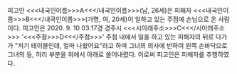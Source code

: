 피고인 <<<내국인이름>>>A<<</내국인이름>>>(남, 26세)은 피해자 <<<내국인이름>>>B<<</내국인이름>>>(가명, 여, 20세)이 일하고 있는 주점에 손님으로 온 사람이다.
피고인은 2020. 9. 10 03:17경 경주시 <<<시아래주소>>>C<<</시아래주소>>> ‘<<<주점>>>D<<</주점>>>' 주점 내에서 일을 하고 있는 피해자의 뒤로 다가가 "저기 테이블인데, 얼마 나왔어요"라고 하며 그녀의 의사에 반하여 왼쪽 손바닥으로 그녀의 등, 허리 부분을 위에서 아래로 쓸어내렸다.
이로써 피고인은 피해자를 추행하였다.